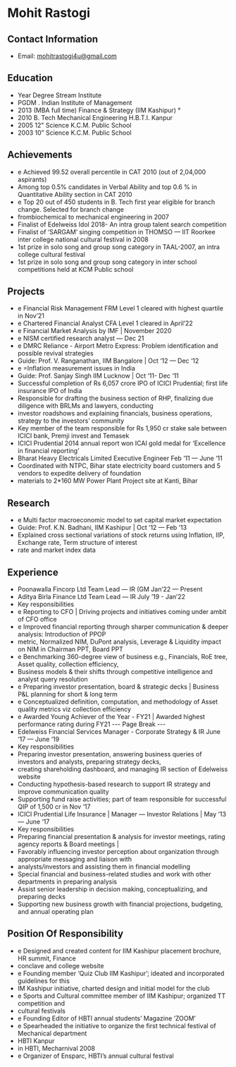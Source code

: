 # Mohit Rastogi

## Contact Information

* Email: mohitrastogi4u@gmail.com


## Education

* Year Degree Stream Institute
* PGDM . Indian Institute of Management
* 2013 (MBA full time) Finance & Strategy (IIM Kashipur) °
* 2010 B. Tech Mechanical Engineering H.B.T.I. Kanpur
* 2005 12" Science K.C.M. Public School
* 2003 10” Science K.C.M. Public School


## Achievements

* e Achieved 99.52 overall percentile in CAT 2010 (out of 2,04,000 aspirants)
* Among top 0.5% candidates in Verbal Ability and top 0.6 % in Quantitative Ability section in CAT 2010
* e Top 20 out of 450 students in B. Tech first year eligible for branch change. Selected for branch change
* frombiochemical to mechanical engineering in 2007
* Finalist of Edelweiss Idol 2018- An intra group talent search competition
* Finalist of ‘SARGAM’ singing competition in THOMSO — IIT Roorkee inter college national cultural festival in 2008
* 1st prize in solo song and group song category in TAAL-2007, an intra college cultural festival
* 1st prize in solo song and group song category in inter school competitions held at KCM Public school


## Projects

* e Financial Risk Management FRM Level 1 cleared with highest quartile in Nov’21
* e Chartered Financial Analyst CFA Level 1 cleared in April’22
* e Financial Market Analysis by IMF | November 2020
* e NISM certified research analyst — Dec 21
* e DMRC Reliance - Airport Metro Express: Problem identification and possible revival strategies
* Guide: Prof. V. Ranganathan, IIM Bangalore | Oct ‘12 — Dec ‘12
* e =Inflation measurement issues in India
* Guide: Prof. Sanjay Singh IIM Lucknow | Oct ‘11- Dec ‘11
* Successful completion of Rs 6,057 crore IPO of ICICI Prudential; first life insurance IPO of India
* Responsible for drafting the business section of RHP, finalizing due diligence with BRLMs and lawyers, conducting
* investor roadshows and explaining financials, business operations, strategy to the investors’ community
* Key member of the team responsible for Rs 1,950 cr stake sale between ICICI bank, Premji invest and Temasek
* ICICI Prudential 2014 annual report won ICAI gold medal for ‘Excellence in financial reporting’
* Bharat Heavy Electricals Limited Executive Engineer Feb ‘11 — June ‘11
* Coordinated with NTPC, Bihar state electricity board customers and 5 vendors to expedite delivery of foundation
* materials to 2*160 MW Power Plant Project site at Kanti, Bihar


## Research

* e Multi factor macroeconomic model to set capital market expectation
* Guide: Prof. K.N. Badhani, IIM Kashipur | Oct ‘12 — Feb ‘13
* Explained cross sectional variations of stock returns using Inflation, IIP, Exchange rate, Term structure of interest
* rate and market index data


## Experience

* Poonawalla Fincorp Ltd Team Lead — IR (GM Jan’22 — Present
* Aditya Birla Finance Ltd Team Lead — IR July ’19 - Jan’22
* Key responsibilities
* e Reporting to CFO | Driving projects and initiatives coming under ambit of CFO office
* e Improved financial reporting through sharper communication & deeper analysis: Introduction of PPOP
* metric, Normalized NIM, DuPont analysis, Leverage & Liquidity impact on NIM in Chairman PPT, Board PPT
* e Benchmarking 360-degree view of business e.g., Financials, RoE tree, Asset quality, collection efficiency,
* Business models & their shifts through competitive intelligence and analyst query resolution
* e Preparing investor presentation, board & strategic decks | Business P&L planning for short & long term
* e Conceptualized definition, computation, and methodology of Asset quality metrics viz collection efficiency
* e Awarded Young Achiever of the Year - FY21 | Awarded highest performance rating during FY21
--- Page Break ---
* Edelweiss Financial Services Manager - Corporate Strategy & IR June ‘17 — June ‘19
* Key responsibilities
* Preparing investor presentation, answering business queries of investors and analysts, preparing strategy decks,
* creating shareholding dashboard, and managing IR section of Edelweiss website
* Conducting hypothesis-based research to support IR strategy and improve communication quality
* Supporting fund raise activities; part of team responsible for successful QIP of 1,500 cr in Nov ‘17
* ICICI Prudential Life Insurance | Manager — Investor Relations | May ‘13 — June ‘17
* Key responsibilities
* Preparing financial presentation & analysis for investor meetings, rating agency reports & Board meetings |
* Favorably influencing investor perception about organization through appropriate messaging and liaison with
* analysts/investors and assisting them in financial modelling
* Special financial and business-related studies and work with other departments in preparing analysis
* Assist senior leadership in decision making, conceptualizing, and preparing decks
* Supporting new business growth with financial projections, budgeting, and annual operating plan


## Position Of Responsibility

* e Designed and created content for IIM Kashipur placement brochure, HR summit, Finance
* conclave and college website
* e Founding member ‘Quiz Club IIM Kashipur’; ideated and incorporated guidelines for this
* IM Kashipur initiative, charted design and initial model for the club
* e Sports and Cultural committee member of IIM Kashipur; organized TT competition and
* cultural festivals
* e Founding Editor of HBTI annual students’ Magazine ‘ZOOM’
* e Spearheaded the initiative to organize the first technical festival of Mechanical department
* HBTI Kanpur
* in HBTI, Mecharnival 2008
* e Organizer of Ensparc, HBTI’s annual cultural festival

